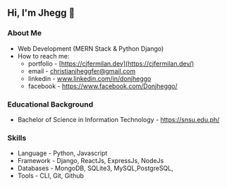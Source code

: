 ## Hi, I'm Jhegg 👋


### About Me
* Web Development (MERN Stack & Python Django)
* How to reach me: 
    * portfolio - [https://cjfermilan.dev](https://cjfermilan.dev/)
    * email - christianjheggfer@gmail.com
    * linkedin - www.linkedin.com/in/donjheggo
    * facebook - https://www.facebook.com/Donjheggo/

### Educational Background
* Bachelor of Science in Information Technology - https://snsu.edu.ph/

### Skills
* Language - Python, Javascript
* Framework - Django, ReactJs, ExpressJs, NodeJs
* Databases - MongoDB, SQLite3, MySQL,PostgreSQL, 
* Tools - CLI, Git, Github

